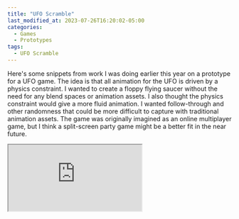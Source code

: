 ```yaml
---
title: "UFO Scramble"
last_modified_at: 2023-07-26T16:20:02-05:00
categories:
  - Games
  - Prototypes
tags:
  - UFO Scramble
---
```


Here's some snippets from work I was doing earlier this year on a prototype for a UFO game. The idea is that all animation for the UFO is driven by a physics constraint.
I wanted to create a floppy flying saucer without the need for any blend spaces or animation assets. I also thought the physics constraint would give a more fluid animation. 
I wanted follow-through and other randomness that could be more difficult to capture with traditional animation assets. The game was originally imagined as an online multiplayer game, but
I think a split-screen party game might be a better fit in the near future.
<iframe src="https://blueprintue.com/render/rxrggnqg/" scrolling="no" allowfullscreen></iframe>
